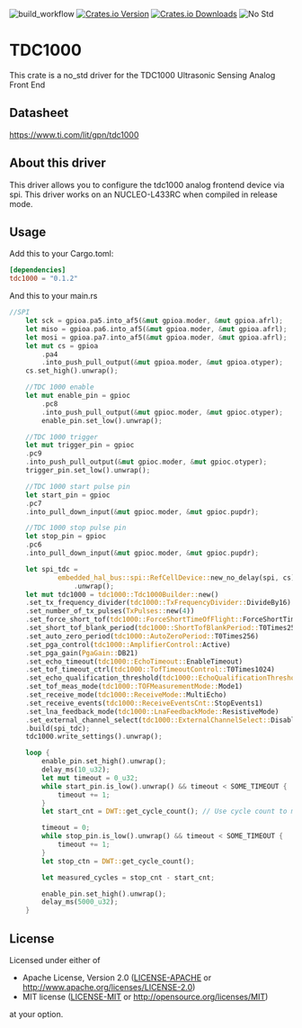 ![build_workflow](https://github.com/robhany/lp5018/actions/workflows/rust.yml/badge.svg)
[![Crates.io Version][crates-io-badge]][crates-io]
[![Crates.io Downloads][crates-io-download-badge]][crates-io-download]
![No Std][no-std-badge]

# TDC1000

This crate is a no_std driver for the TDC1000 Ultrasonic Sensing Analog Front End

## Datasheet

<https://www.ti.com/lit/gpn/tdc1000>

## About this driver

This driver allows you to configure the tdc1000 analog frontend device via spi.
This driver works on an NUCLEO-L433RC when compiled in release mode.

## Usage

Add this to your Cargo.toml:

```toml
[dependencies]
tdc1000 = "0.1.2"
```

And this to your main.rs

```rust
//SPI
    let sck = gpioa.pa5.into_af5(&mut gpioa.moder, &mut gpioa.afrl);
    let miso = gpioa.pa6.into_af5(&mut gpioa.moder, &mut gpioa.afrl);
    let mosi = gpioa.pa7.into_af5(&mut gpioa.moder, &mut gpioa.afrl);
    let mut cs = gpioa
        .pa4
        .into_push_pull_output(&mut gpioa.moder, &mut gpioa.otyper);
    cs.set_high().unwrap();

    //TDC 1000 enable
    let mut enable_pin = gpioc
        .pc8
        .into_push_pull_output(&mut gpioc.moder, &mut gpioc.otyper);
        enable_pin.set_low().unwrap();

    //TDC 1000 trigger
    let mut trigger_pin = gpioc
    .pc9
    .into_push_pull_output(&mut gpioc.moder, &mut gpioc.otyper);
    trigger_pin.set_low().unwrap();

    //TDC 1000 start pulse pin
    let start_pin = gpioc
    .pc7
    .into_pull_down_input(&mut gpioc.moder, &mut gpioc.pupdr);

    //TDC 1000 stop pulse pin
    let stop_pin = gpioc
    .pc6
    .into_pull_down_input(&mut gpioc.moder, &mut gpioc.pupdr);

    let spi_tdc =
            embedded_hal_bus::spi::RefCellDevice::new_no_delay(spi, cs)
                .unwrap();
    let mut tdc1000 = tdc1000::Tdc1000Builder::new()
    .set_tx_frequency_divider(tdc1000::TxFrequencyDivider::DivideBy16)
    .set_number_of_tx_pulses(TxPulses::new(4))
    .set_force_short_tof(tdc1000::ForceShortTimeOfFlight::ForceShortTimeOfFlight)
    .set_short_tof_blank_period(tdc1000::ShortTofBlankPeriod::T0Times256)
    .set_auto_zero_period(tdc1000::AutoZeroPeriod::T0Times256)
    .set_pga_control(tdc1000::AmplifierControl::Active)
    .set_pga_gain(PgaGain::DB21)
    .set_echo_timeout(tdc1000::EchoTimeout::EnableTimeout)
    .set_tof_timeout_ctrl(tdc1000::TofTimeoutControl::T0Times1024)
    .set_echo_qualification_threshold(tdc1000::EchoQualificationThreshold::Mv75)
    .set_tof_meas_mode(tdc1000::TOFMeasurementMode::Mode1)
    .set_receive_mode(tdc1000::ReceiveMode::MultiEcho)
    .set_receive_events(tdc1000::ReceiveEventsCnt::StopEvents1)
    .set_lna_feedback_mode(tdc1000::LnaFeedbackMode::ResistiveMode)
    .set_external_channel_select(tdc1000::ExternalChannelSelect::DisableExternalChannelSelect)
    .build(spi_tdc);
    tdc1000.write_settings().unwrap();

    loop {
        enable_pin.set_high().unwrap();
        delay_ms(10_u32);
        let mut timeout = 0_u32;
        while start_pin.is_low().unwrap() && timeout < SOME_TIMEOUT {
            timeout += 1;
        }
        let start_cnt = DWT::get_cycle_count(); // Use cycle count to measure time

        timeout = 0;
        while stop_pin.is_low().unwrap() && timeout < SOME_TIMEOUT {
            timeout += 1;
        }
        let stop_ctn = DWT::get_cycle_count();

        let measured_cycles = stop_cnt - start_cnt;

        enable_pin.set_high().unwrap();
        delay_ms(5000_u32);
    }
```

## License

Licensed under either of

- Apache License, Version 2.0 ([LICENSE-APACHE](LICENSE-APACHE) or
  <http://www.apache.org/licenses/LICENSE-2.0>)
- MIT license ([LICENSE-MIT](LICENSE-MIT) or <http://opensource.org/licenses/MIT>)

at your option.

<!-- Badges -->

[crates-io]: https://crates.io/crates/tdc1000
[crates-io-badge]: https://img.shields.io/crates/v/tdc1000.svg?maxAge=3600
[crates-io-download]: https://crates.io/crates/tdc1000
[crates-io-download-badge]: https://img.shields.io/crates/d/tdc1000.svg?maxAge=3600
[no-std-badge]: https://img.shields.io/badge/no__std-yes-blue
